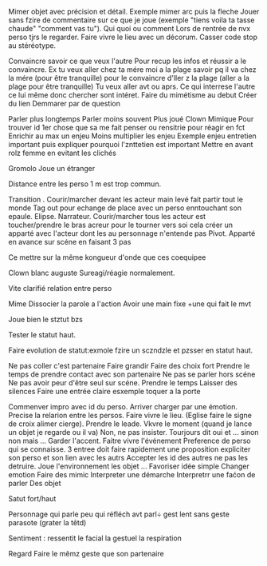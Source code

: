 Mimer objet avec précision  et détail. Exemple mimer arc puis la fleche
Jouer sans fzire de commentaire sur ce que je joue (exemple "tiens voila ta tasse chaude" "comment vas tu").
Qui quoi ou comment
Lors de rentrée de nvx perso tjrs le regarder.
Faire vivre le lieu avec un décorum.
Casser code stop au stéréotype.

Convaincre savoir ce que veux l'autre
Pour recup les infos et réussir a le convaincre.
Ex tu veux aller chez ta mére moi a la plage savoir pq il va chez la mére (pour être tranquille) pour le convaincre d'ller z la plage (aller a la plage pour être tranquille)
Tu veux aller avt ou aprs.
Ce qui interrese l'autre ce lui même donc chercher sont intéret.
Faire du mimétisme au debut
Créer du lien
Demmarer par de question

Parler plus longtemps
Parler moins souvent
Plus joué
Clown
Mimique
Pour trouver id 1er chose que sa me fait penser ou rensitrie pour réagir en fct
Enrichir au max un enjeu
Moins multiplier les enjeu
Exemple enjeu entretien important puis expliquer pourquoi l'znttetien est important
Mettre en avant rolz femme en evitant les clichés

Gromolo
Joue un étranger

Distance entre les perso 1 m est trop commun.

Transition .
Courir/marcher devant les acteur main levé fait partir tout le monde
Tag out pour echange de place avec un perso enntouchant son epaule.
Elipse.
Narrateur.
Courir/marcher tous les acteur est toucher/prendre le bras acreur pour le tourner vers soi cela créer un apparté avec l'acteur dont les au personnage n'entende pas Pivot.
Apparté en avance sur scéne en faisant 3 pas

Ce mettre sur la même kongueur d'onde que ces coequipee

Clown blanc auguste
Sureagi/réagie normalement.

Vite clarifié relation entre perso

Mime
Dissocier la parole a l'action
Avoir une main fixe +une qui fait le mvt

Joue bien le stztut bzs

Tester le statut haut.

Faire evolution de statut:exmole fzire un sczndzle et pzsser en statut haut.

Ne pas coller c'est partenaire
Faire grandir
Faire des choix fort
Prendre le temps de prendre contact avec son partenaire
Ne pas se parler hors scéne
Ne pas avoir peur d'être seul sur scéne.
Prendre le temps
Laisser des silences
Faire une entrée claire esxemple toquer a la porte

Commenver impro avec id du perso.
Arriver charger par une émotion.
Precise la relarion entre les persos.
Faire vivre le lieu. (Eglise faire le signe de croix alimer cierge).
Prendre le leade.
Vkvre le moment (quand je lance un objet je regarde ou il va)
Non, ne pas insister.
Tourjours dit oui et ... sinon non mais ...
Garder l'accent.
Faitre vivre l'événement
Preference de perso qui se connaisse.
3 entree doit faire rapidement une proposition expliciter son perso et son lien avec les autrs
Accepter les id des autres ne pas les detruire.
Joue l'environnement les objet ...
Favoriser idée simple
Changer emotion
Faire des mimic
Interpreter une démarche
Interpretrr une faćon de parler
Des objet 

Satut fort/haut

Personnage qui parle peu qui réfléch avt parl÷ gest lent sans geste parasote (grater la têtd)

Sentiment : ressentit le facial la gestuel la respiration

Regard
Faire le mêmz geste que son partenaire